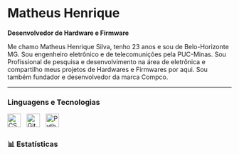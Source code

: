 # Matheus Henrique

**Desenvolvedor de Hardware e Firmware**

Me chamo Matheus Henrique Silva, tenho 23 anos e sou de Belo-Horizonte MG. Sou engenheiro eletrônico e de telecomunições pela PUC-Minas. Sou Profissional de pesquisa e desenvolvimento na área de eletrônica e compartilho meus projetos de Hardwares e Firmwares por aqui. Sou também fundador e desenvolvedor da marca Compco.

---

### Linguagens e Tecnologias

<img 
    align="left" 
    alt="CSS" 
    title="CSS"
    width="30px" 
    style="padding-right: 10px;" 
    src="https://cdn.jsdelivr.net/gh/devicons/devicon@latest/icons/css3/css3-original.svg" 
/>
<img 
    align="left" 
    alt="Git" 
    title="Git"
    width="30px" 
    style="padding-right: 10px;" 
    src="https://cdn.jsdelivr.net/gh/devicons/devicon@latest/icons/git/git-original.svg" 
/>
<img 
    align="left" 
    alt="Python" 
    title="Python"
    width="30px" 
    style="padding-right: 10px;" 
    src="https://cdn.jsdelivr.net/gh/devicons/devicon@latest/icons/python/python-original.svg" 
/>

<br/>
<br/>

### 📊 Estatísticas

</p>
